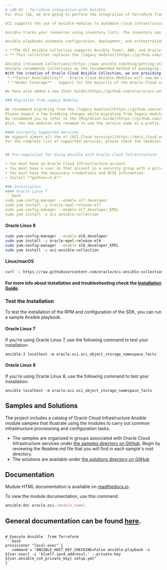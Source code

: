 ```yaml
---
# LAB-03 - Terraform integration with Ansible
For this lab, we are going to perform the integration of Terraform from OCI with Oracle Cloud Infrastructure Ansible Collection. Ansible Collections provides an easy way to provision and manage resources in Oracle Cloud Infrastructure using Ansible.

OCI supports the use of Ansible modules to automate cloud infrastructure provisioning and configuration, orchestration of complex operational processes, and deployment and update of your software assets.

Ansible tracks your resources using inventory lists. The inventory can be a simple static .ini file or dynamically created, where a plugin assembles an up-to-date infrastructure inventory. 

Ansible playbooks automate configuration, deployment, and orchestration tasks. Ansible playbooks use a declarative language (YAML) that allows you to describe infrastructure configuration, deployment policy, and the orchestration of complex process steps. OCI provides a set of Example Playbooks for your review.

> **The OCI Ansible collection supports Ansible Tower, AWX, and Oracle Linux Automation Manager.**
> ** This collection replaces the [legacy modules](https://github.com/oracle/oci-ansible-modules). Refer to the [Migration Guide](https://github.com/oracle/oci-ansible-collections/blob/master/MigrationGuide.md) for best migration practices.**

Ansible [released Collections](https://www.ansible.com/blog/getting-started-with-ansible-collections) as part of the Ansible 2.9 release.
Ansible recommends Collections as the recommended method of packaging and releasing modules. 
With the creation of Oracle Cloud Ansible Collection, we are providing two user benefits:
 * **Faster Availability** - Oracle Cloud Ansible Modules will now be available to users at a faster pace on Ansible Galaxy. 
 * **Wider Coverage** - Support for the majority of the Oracle Cloud services.

We have also added a new [User Guide](https://github.com/oracle/oci-ansible-collections/blob/master/UserGuide.md) to highlight new features and best practices for using the new modules.

### Migration from Legacy Modules

We recommend migrating from the [legacy modules](https://github.com/oracle/oci-ansible-modules) since they will be deprecated in the near future.
Please expect a few breaking changes while migrating from legacy modules to the new collection modules.
We recommend you to refer to the [Migration Guide](https://github.com/oracle/oci-ansible-collections/blob/master/MigrationGuide.md) for breaking changes.
Also, the new modules are renamed to use the service name as a prefix.

#### Currently Supported Services 
We support almost all the of [OCI Cloud services](https://docs.cloud.oracle.com/en-us/iaas/Content/services.htm) with very few exceptions.
For the complete list of supported services, please check the [modules list](https://oci-ansible-collection.readthedocs.io/en/latest/collections/oracle/oci/index.html).


## Pre-requisites for Using Ansible with Oracle Cloud Infrastructure

- You must have an Oracle Cloud Infrastructure account.
- You must have a user in that account in a security group with a policy that grants necessary permissions for working with resources in the account compartments.
- You must have the necessary credentials and OCID information.
- Install **python>=3.6**

### Installation
#### Oracle Linux 7
```bash
sudo yum-config-manager --enable ol7_developer
sudo yum install -y oracle-epel-release-el7
sudo yum-config-manager --enable ol7_developer_EPEL
sudo yum install -y oci-ansible-collection
```
#### Oracle Linux 8

```bash
sudo yum-config-manager --enable ol8_developer
sudo yum install -y oracle-epel-release-el8
sudo yum-config-manager --enable ol8_developer_EPEL
sudo yum install -y oci-ansible-collection
```

#### Linux/macOS

```bash
curl -L https://raw.githubusercontent.com/oracle/oci-ansible-collection/master/scripts/install.sh | bash -s -- --verbose
```
#### For more info about installation and troubleshooting check the [Installation Guide](https://github.com/oracle/oci-ansible-collections/blob/master/InstallationGuide.md).
### Test the Installation

To test the installation of the RPM and configuration of the SDK, you can run a sample Ansible playbook.

#### Oracle Linux 7
If you're using Oracle Linux 7, use the following command to test your installation:
```
ansible-3 localhost -m oracle.oci.oci_object_storage_namespace_facts
```
#### Oracle Linux 8
If you're using Oracle Linux 8, use the following command to test your installation:
```
ansible localhost -m oracle.oci.oci_object_storage_namespace_facts
```

## Samples and Solutions

The project includes a catalog of Oracle Cloud Infrastructure Ansible module samples that illustrate using the modules 
to carry out common infrastructure provisioning and configuration tasks.
* The samples are organized in groups associated with Oracle Cloud Infrastructure services under [the samples directory on GitHub](https://github.com/oracle/oci-ansible-collections/tree/master/samples).
Begin by reviewing the Readme.md file that you will find in each sample's root directory.
* The solutions are available under [the solutions directory on GitHub](https://github.com/oracle/oci-ansible-collections/tree/master/solutions)

## Documentation
Module HTML documentation is available on [readthedocs.io](https://oci-ansible-collection.readthedocs.io/en/latest/collections/oracle/oci/index.html).

To view the module documentation, use this command:
```bash
ansible-doc oracle.oci.[module_name]
```
General documentation can be found [here](https://docs.cloud.oracle.com/iaas/Content/API/SDKDocs/ansible.htm).
---
```

# Execute Ansible  from Terraform
```bash
provisioner "local-exec" {
   command = "ANSIBLE_HOST_KEY_CHECKING=False ansible-playbook -u ${var.user} -i '${self.ipv4_address},' --private-key ${var.ansible_ssh_private_key} setup.yml"
}
```